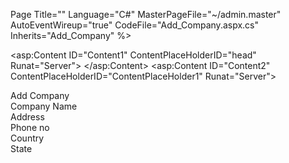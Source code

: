  Page Title="" Language="C#" MasterPageFile="~/admin.master" AutoEventWireup="true" CodeFile="Add_Company.aspx.cs" Inherits="Add_Company" %>

<asp:Content ID="Content1" ContentPlaceHolderID="head" Runat="Server">
</asp:Content>
<asp:Content ID="Content2" ContentPlaceHolderID="ContentPlaceHolder1" Runat="Server">
    <div class="main">
<div class="heading">Add Company</div>
<div class="row">
<div class="c1"> Company Name</div>
<div class="c2">
 <asp:TextBox ID="txtcompanyname" runat="server"></asp:TextBox>
</div>
<div class="c3"> 
    <asp:RequiredFieldValidator ID="rfvcompanyname" runat="server" ErrorMessage="Text must not be empty" ControlToValidate="txtcompanyname" ValidationGroup="addcompany" Display="Dynamic">
    </asp:RequiredFieldValidator>
  </div>
 </div>

 <div class="row">
<div class="c1"> Address</div>
<div class="c2">
 <asp:TextBox ID="txtaddress" runat="server" TextMode="MultiLine"></asp:TextBox>
</div>
<div class="c3"> 
    <asp:RequiredFieldValidator ID="rfvaddress" runat="server" ErrorMessage="Text must not be empty" ControlToValidate="txtaddress" ValidationGroup="addcompany" Display="Dynamic">
    </asp:RequiredFieldValidator>
  </div>
 </div>
 <div class="row">
<div class="c1"> Phone no</div>
<div class="c2">
 <asp:TextBox ID="txtpn" runat="server"></asp:TextBox>
</div>
<div class="c3"> 
    <asp:RequiredFieldValidator ID="rfvpn" runat="server" ErrorMessage="Text must not be empty" ControlToValidate="txtpn" ValidationGroup="addcompany" Display="Dynamic">
    </asp:RequiredFieldValidator>
  </div>
 </div>
 <div class="row">
<div class="c1"> Country</div>
<div class="c2">
 <asp:DropDownList ID="ddcountry" runat="server" DataValueField="Countryid" DataTextField="Countryname" 
 AutoPostBack="true" onselectedindexchanged="ddcountry_SelectedIndexChanged1"></asp:DropDownList>
</div>
<div class="c3"> 
 </div>
 </div>
 <div class="row">
<div class="c1"> State</div>
<div class="c2">
 <asp:DropDownList ID="ddstate" runat="server" DataValueField="Stateid" DataTextField="Statename" 
 AutoPostBack="true" onselectedindexchanged="ddstate_SelectedIndexChanged1"></asp:DropDownList>
</div>
